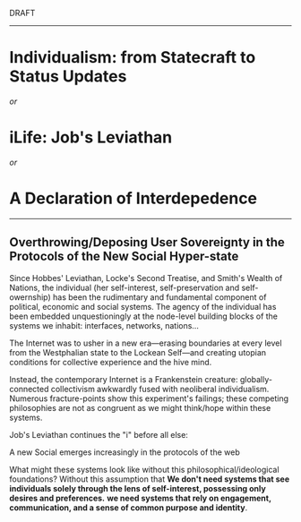 DRAFT

- - -

# Individualism: from Statecraft to Status Updates

*or*

# iLife: Job's Leviathan

*or*

# A Declaration of Interdepedence

- - -

## Overthrowing/Deposing User Sovereignty in the Protocols of the New Social Hyper-state

Since Hobbes' Leviathan, Locke's Second Treatise, and Smith's Wealth of Nations, the individual (her self-interest, self-preservation and self-owernship) has been the rudimentary and fundamental component of political, economic and social systems. The agency of the individual has been embedded unquestioningly at the node-level building blocks of the systems we inhabit: interfaces, networks, nations…

The Internet was to usher in a new era—erasing boundaries at every level from the Westphalian state to the Lockean Self—and creating utopian conditions for collective experience and the hive mind.

Instead, the contemporary Internet is a Frankenstein creature:   globally-connected collectivism awkwardly fused with neoliberal individualism. Numerous fracture-points show this experiment's failings; these competing philosophies are not as congruent as we might think/hope within these systems. 

Job's Leviathan continues the "i" before all else: 

A new Social emerges increasingly in the protocols of the web

What might these systems look like without this philosophical/ideological foundations? Without this assumption that 
**We don't need systems that see individuals solely through the lens of self-interest, possessing only desires and preferences.** 
**we need systems that rely on engagement, communication, and a sense of common purpose and identity**.